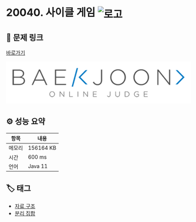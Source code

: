 # 20040. 사이클 게임 <img src="https://d2gd6pc034wcta.cloudfront.net/tier/12.svg" alt="로고" height="32" style="vertical-align: middle;" />

## 🔗 문제 링크

[바로가기](https://www.acmicpc.net/problem/20040)

![백준 로고](../../images/boj.png)

## ⚙️ 성능 요약

| 항목   | 내용      |
| ------ | --------- |
| 메모리 | 156164 KB |
| 시간   | 600 ms    |
| 언어   | Java 11   |

## 🏷️ 태그

- [자료 구조](https://www.acmicpc.net/problemset?sort=ac_desc&algo=175)
- [분리 집합](https://www.acmicpc.net/problemset?sort=ac_desc&algo=81)
